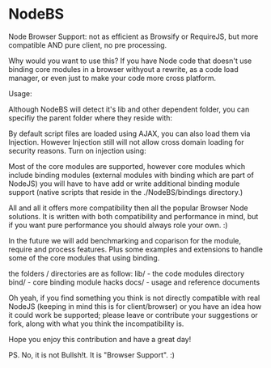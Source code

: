 NodeBS
======

Node Browser Support: not as efficient as Browsify or RequireJS, but more compatible AND pure client, no pre processing.

Why would you want to use this?  If you have Node code that doesn't use binding core modules in a browser withyout a rewrite, as a code load manager, or even just to make your code more cross platform.

Usage:
<script src="path_to_NodeBs.js"></script>
<script>
NodeBS( './my_node_script.js' );                    // to load node compatible script files
NodeBS.Exec( 'console.log( "Hello Whirled!" );' );  // to execute a node compatible script
</script>

Although NodeBS will detect it's lib and other dependent folder, you can specifiy the parent folder where they reside with:
<script>
NodeBS.LibPath = './NodeBS/';                         // note, the path must end with a '/'
</script>

By default script files are loaded using AJAX, you can also load them via Injection.  However Injection still will not allow cross domain loading for security reasons.  Turn on injection using:
<script>
NodeBS.UseInjection = true;                           // Load script files using Injecttion
NodeBS.UseInjection = false;                          // Load script files using AJAX
</script>

<script>
NodeBS.Debug = true;                                  // turn on console.Debug messages for NodeBS
NodeBS.Debug = false;                                 // turn off console.Debug messages for NodeBS
</script>

Most of the core modules are supported, however core modules which include binding modules (external modules with binding which are part of NodeJS) you will have to have add or write additional binding module support (native scripts that reside in the ./NodeBS/bindings directory.)

All and all it offers more compatibility then all the popular Browser Node solutions.  It is written with both compatibility and performance in mind, but if you want pure performance you should always role your own. :)

In the future we will add benchmarking and coparison for the module, require and process features.  Plus some examples and extensions to handle some of the core modules that using binding.

the folders / directories are as follow:
lib/   - the code modules directory
bind/  - core binding module hacks
docs/  - usage and reference documents

Oh yeah, if you find something you think is not directly compatible with real NodeJS (keeping in mind this is for client/browser) or you have an idea how it could work be supported; please leave or contribute your suggestions or fork, along with what you think the incompatibility is.

Hope you enjoy this contribution and have a great day!

PS. No, it is not Bullsh!t. It is "Browser Support".  :)
